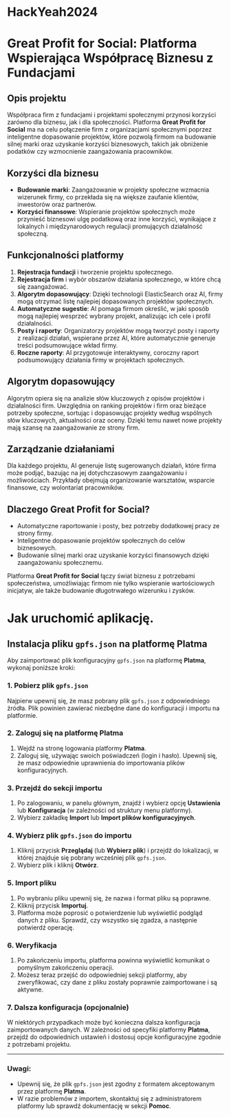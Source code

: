 # HackYeah2024

# Great Profit for Social: Platforma Wspierająca Współpracę Biznesu z Fundacjami

## Opis projektu

Współpraca firm z fundacjami i projektami społecznymi przynosi korzyści zarówno dla biznesu, jak i dla społeczności. Platforma **Great Profit for Social** ma na celu połączenie firm z organizacjami społecznymi poprzez inteligentne dopasowanie projektów, które pozwolą firmom na budowanie silnej marki oraz uzyskanie korzyści biznesowych, takich jak obniżenie podatków czy wzmocnienie zaangażowania pracowników.

## Korzyści dla biznesu

- **Budowanie marki**: Zaangażowanie w projekty społeczne wzmacnia wizerunek firmy, co przekłada się na większe zaufanie klientów, inwestorów oraz partnerów.
- **Korzyści finansowe**: Wspieranie projektów społecznych może przynieść biznesowi ulgę podatkową oraz inne korzyści, wynikające z lokalnych i międzynarodowych regulacji promujących działalność społeczną.

## Funkcjonalności platformy

1. **Rejestracja fundacji** i tworzenie projektu społecznego.
2. **Rejestracja firm** i wybór obszarów działania społecznego, w które chcą się zaangażować.
3. **Algorytm dopasowujący**: Dzięki technologii ElasticSearch oraz AI, firmy mogą otrzymać listę najlepiej dopasowanych projektów społecznych.
4. **Automatyczne sugestie**: AI pomaga firmom określić, w jaki sposób mogą najlepiej wesprzeć wybrany projekt, analizując ich cele i profil działalności.
5. **Posty i raporty**: Organizatorzy projektów mogą tworzyć posty i raporty z realizacji działań, wspierane przez AI, które automatycznie generuje treści podsumowujące wkład firmy.
6. **Roczne raporty**: AI przygotowuje interaktywny, coroczny raport podsumowujący działania firmy w projektach społecznych.

## Algorytm dopasowujący

Algorytm opiera się na analizie słów kluczowych z opisów projektów i działalności firm. Uwzględnia on ranking projektów i firm oraz bieżące potrzeby społeczne, sortując i dopasowując projekty według wspólnych słów kluczowych, aktualności oraz oceny. Dzięki temu nawet nowe projekty mają szansę na zaangażowanie ze strony firm.

## Zarządzanie działaniami

Dla każdego projektu, AI generuje listę sugerowanych działań, które firma może podjąć, bazując na jej dotychczasowym zaangażowaniu i możliwościach. Przykłady obejmują organizowanie warsztatów, wsparcie finansowe, czy wolontariat pracowników.


## Dlaczego Great Profit for Social?

- Automatyczne raportowanie i posty, bez potrzeby dodatkowej pracy ze strony firmy.
- Inteligentne dopasowanie projektów społecznych do celów biznesowych.
- Budowanie silnej marki oraz uzyskanie korzyści finansowych dzięki zaangażowaniu społecznemu.

Platforma **Great Profit for Social** łączy świat biznesu z potrzebami społeczeństwa, umożliwiając firmom nie tylko wspieranie wartościowych inicjatyw, ale także budowanie długotrwałego wizerunku i zysków.

# Jak uruchomić aplikację.

## Instalacja pliku `gpfs.json` na platformę Platma

Aby zaimportować plik konfiguracyjny `gpfs.json` na platformę **Platma**, wykonaj poniższe kroki:

### 1. Pobierz plik `gpfs.json`
Najpierw upewnij się, że masz pobrany plik `gpfs.json` z odpowiedniego źródła. Plik powinien zawierać niezbędne dane do konfiguracji i importu na platformie.

### 2. Zaloguj się na platformę Platma
1. Wejdź na stronę logowania platformy **Platma**.
2. Zaloguj się, używając swoich poświadczeń (login i hasło). Upewnij się, że masz odpowiednie uprawnienia do importowania plików konfiguracyjnych.

### 3. Przejdź do sekcji importu
1. Po zalogowaniu, w panelu głównym, znajdź i wybierz opcję **Ustawienia** lub **Konfiguracja** (w zależności od struktury menu platformy).
2. Wybierz zakładkę **Import** lub **Import plików konfiguracyjnych**.

### 4. Wybierz plik `gpfs.json` do importu
1. Kliknij przycisk **Przeglądaj** (lub **Wybierz plik**) i przejdź do lokalizacji, w której znajduje się pobrany wcześniej plik `gpfs.json`.
2. Wybierz plik i kliknij **Otwórz**.

### 5. Import pliku
1. Po wybraniu pliku upewnij się, że nazwa i format pliku są poprawne.
2. Kliknij przycisk **Importuj**.
3. Platforma może poprosić o potwierdzenie lub wyświetlić podgląd danych z pliku. Sprawdź, czy wszystko się zgadza, a następnie potwierdź operację.

### 6. Weryfikacja
1. Po zakończeniu importu, platforma powinna wyświetlić komunikat o pomyślnym zakończeniu operacji.
2. Możesz teraz przejść do odpowiedniej sekcji platformy, aby zweryfikować, czy dane z pliku zostały poprawnie zaimportowane i są aktywne.

### 7. Dalsza konfiguracja (opcjonalnie)
W niektórych przypadkach może być konieczna dalsza konfiguracja zaimportowanych danych. W zależności od specyfiki platformy **Platma**, przejdź do odpowiednich ustawień i dostosuj opcje konfiguracyjne zgodnie z potrzebami projektu.

---

### Uwagi:
- Upewnij się, że plik `gpfs.json` jest zgodny z formatem akceptowanym przez platformę **Platma**.
- W razie problemów z importem, skontaktuj się z administratorem platformy lub sprawdź dokumentację w sekcji **Pomoc**.
